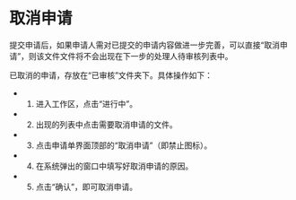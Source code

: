 # 取消申请

提交申请后，如果申请人需对已提交的申请内容做进一步完善，可以直接“取消申请”，则该文件文件将不会出现在下一步的处理人待审核列表中。

已取消的申请，存放在“已审核”文件夹下。具体操作如下：

- 1. 进入工作区，点击“进行中”。
- 2. 出现的列表中点击需要取消申请的文件。
- 3. 点击申请单界面顶部的“取消申请”（即禁止图标）。
- 4. 在系统弹出的窗口中填写好取消申请的原因。
- 5. 点击“确认”，即可取消申请。
